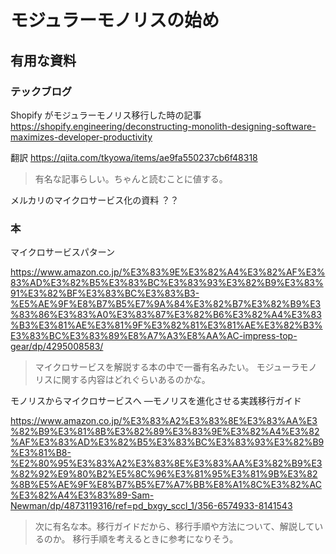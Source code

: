 # モジュラーモノリスの始め

## 有用な資料

### テックブログ

Shopify がモジュラーモノリス移行した時の記事
https://shopify.engineering/deconstructing-monolith-designing-software-maximizes-developer-productivity

翻訳
https://qiita.com/tkyowa/items/ae9fa550237cb6f48318

> 有名な記事らしい。ちゃんと読むことに値する。

メルカリのマイクロサービス化の資料
？？

### 本

マイクロサービスパターン

https://www.amazon.co.jp/%E3%83%9E%E3%82%A4%E3%82%AF%E3%83%AD%E3%82%B5%E3%83%BC%E3%83%93%E3%82%B9%E3%83%91%E3%82%BF%E3%83%BC%E3%83%B3-%E5%AE%9F%E8%B7%B5%E7%9A%84%E3%82%B7%E3%82%B9%E3%83%86%E3%83%A0%E3%83%87%E3%82%B6%E3%82%A4%E3%83%B3%E3%81%AE%E3%81%9F%E3%82%81%E3%81%AE%E3%82%B3%E3%83%BC%E3%83%89%E8%A7%A3%E8%AA%AC-impress-top-gear/dp/4295008583/

> マイクロサービスを解説する本の中で一番有名みたい。
> モジューラモノリスに関する内容はどれぐらいあるのかな。

モノリスからマイクロサービスへ ―モノリスを進化させる実践移行ガイド

https://www.amazon.co.jp/%E3%83%A2%E3%83%8E%E3%83%AA%E3%82%B9%E3%81%8B%E3%82%89%E3%83%9E%E3%82%A4%E3%82%AF%E3%83%AD%E3%82%B5%E3%83%BC%E3%83%93%E3%82%B9%E3%81%B8-%E2%80%95%E3%83%A2%E3%83%8E%E3%83%AA%E3%82%B9%E3%82%92%E9%80%B2%E5%8C%96%E3%81%95%E3%81%9B%E3%82%8B%E5%AE%9F%E8%B7%B5%E7%A7%BB%E8%A1%8C%E3%82%AC%E3%82%A4%E3%83%89-Sam-Newman/dp/4873119316/ref=pd_bxgy_sccl_1/356-6574933-8141543

> 次に有名な本。移行ガイドだから、移行手順や方法について、解説しているのか。
> 移行手順を考えるときに参考になりそう。
